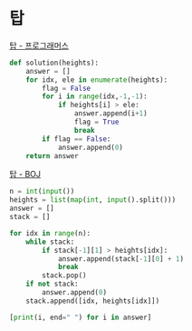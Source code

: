 # 탑

[탑 - 프로그래머스](https://programmers.co.kr/learn/courses/30/lessons/42588)

```py
def solution(heights):
    answer = []
    for idx, ele in enumerate(heights):
        flag = False
        for i in range(idx,-1,-1):
            if heights[i] > ele:
                answer.append(i+1)
                flag = True
                break
        if flag == False:
            answer.append(0)
    return answer
```

[탑 - BOJ](https://www.acmicpc.net/problem/2493)

```py
n = int(input())
heights = list(map(int, input().split()))
answer = []
stack = []

for idx in range(n):
    while stack:
        if stack[-1][1] > heights[idx]:
            answer.append(stack[-1][0] + 1)
            break
        stack.pop()
    if not stack:
        answer.append(0)
    stack.append([idx, heights[idx]])

[print(i, end=" ") for i in answer]
```
